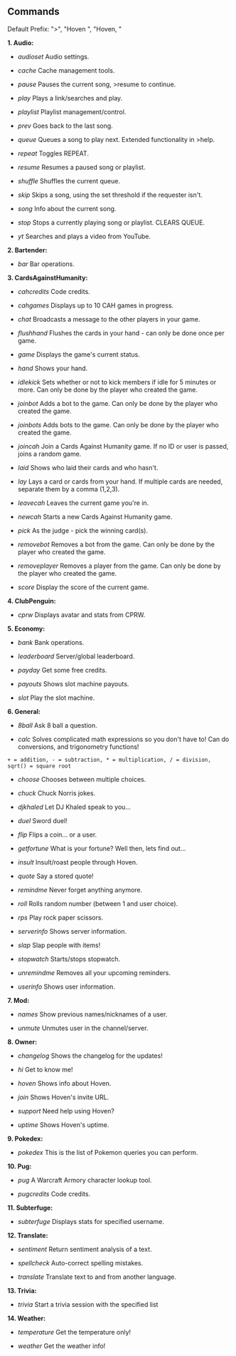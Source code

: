 ## Commands
Default Prefix: ">", "Hoven ", "Hoven, "

**1. Audio:**

 - *audioset*      Audio settings.
 
 - *cache*         Cache management tools.
  
 - *pause*         Pauses the current song, >resume to continue.

 - *play*          Plays a link/searches and play.
  
 - *playlist*      Playlist management/control.
  
 - *prev*          Goes back to the last song.
  
 - *queue*         Queues a song to play next. Extended functionality in >help.
  
 - *repeat*        Toggles REPEAT.
  
 - *resume*        Resumes a paused song or playlist.
  
 - *shuffle*       Shuffles the current queue.
  
 - *skip*          Skips a song, using the set threshold if the requester isn't.
  
 - *song*          Info about the current song.
  
 - *stop*          Stops a currently playing song or playlist. CLEARS QUEUE.
  
 - *yt*            Searches and plays a video from YouTube.


**2. Bartender:**

 - *bar*           Bar operations.


**3. CardsAgainstHumanity:**

 - *cahcredits*    Code credits.
  
 - *cahgames*      Displays up to 10 CAH games in progress.
  
 - *chat*          Broadcasts a message to the other players in your game.
  
 - *flushhand*     Flushes the cards in your hand - can only be done once per game.
  
 - *game*          Displays the game's current status.
  
 - *hand*          Shows your hand.
  
 - *idlekick*      Sets whether or not to kick members if idle for 5 minutes or more.  Can only be done by the player who created the game.
  
 - *joinbot*       Adds a bot to the game.  Can only be done by the player who created the game.
  
 - *joinbots*      Adds bots to the game.  Can only be done by the player who created the game.
  
 - *joincah*       Join a Cards Against Humanity game.  If no ID or user is passed, joins a random game.

 - *laid*          Shows who laid their cards and who hasn't.
    
 - *lay*           Lays a card or cards from your hand.  If multiple cards are needed, separate them by a comma (1,2,3).
  
 - *leavecah*      Leaves the current game you're in.
  
 - *newcah*        Starts a new Cards Against Humanity game.
  
 - *pick*          As the judge - pick the winning card(s).
  
 - *removebot*     Removes a bot from the game.  Can only be done by the player who created the game.
  
 - *removeplayer*  Removes a player from the game.  Can only be done by the player who created the game.

 - *score*         Display the score of the current game.


**4. ClubPenguin:**

 - *cprw*          Displays avatar and stats from CPRW.


**5. Economy:**

 - *bank*          Bank operations.
  
 - *leaderboard*   Server/global leaderboard.
  
 - *payday*        Get some free credits.
  
 - *payouts*       Shows slot machine payouts.
  
 - *slot*          Play the slot machine.


**6. General:**

 - *8ball*         Ask 8 ball a question.
  
 - *calc*           Solves complicated math expressions so you don't have to! Can do conversions, and trigonometry functions!
  
`+ = addition, - = subtraction, * = multiplication, / = division, sqrt() = square root`

 - *choose*        Chooses between multiple choices.
  
 - *chuck*         Chuck Norris jokes.
  
 - *djkhaled*      Let DJ Khaled speak to you...
  
 - *duel*          Sword duel!
  
 - *flip*          Flips a coin... or a user.
  
 - *getfortune*    What is your fortune? Well then, lets find out...

 - *insult*        Insult/roast people through Hoven.
 
 - *quote*         Say a stored quote!

 - *remindme*      Never forget anything anymore.
  
 - *roll*          Rolls random number (between 1 and user choice).
  
 - *rps*           Play rock paper scissors.
  
 - *serverinfo*    Shows server information.
  
 - *slap*          Slap people with items!
  
 - *stopwatch*     Starts/stops stopwatch.
  
 - *unremindme*    Removes all your upcoming reminders.
  
 - *userinfo*      Shows user information.


**7. Mod:**

 - *names*         Show previous names/nicknames of a user.
  
 - *unmute*        Unmutes user in the channel/server.


**8. Owner:**

 - *changelog*     Shows the changelog for the updates!
  
 - *hi*            Get to know me!
  
 - *hoven*         Shows info about Hoven.
  
 - *join*          Shows Hoven's invite URL.
  
 - *support*       Need help using Hoven?
  
 - *uptime*        Shows Hoven's uptime.


**9. Pokedex:**

 - *pokedex*       This is the list of Pokemon queries you can perform.
  
**10. Pug:**

 - *pug*           A Warcraft Armory character lookup tool.

 - *pugcredits*    Code credits.


**11. Subterfuge:**

 - *subterfuge*    Displays stats for specified username.


**12. Translate:**

 - *sentiment*     Return sentiment analysis of a text.
  
 - *spellcheck*    Auto-correct spelling mistakes.
  
 - *translate*     Translate text to and from another language.


**13. Trivia:**

 - *trivia*        Start a trivia session with the specified list


**14. Weather:**
  
 - *temperature*   Get the temperature only!
 
 - *weather*       Get the weather info!



